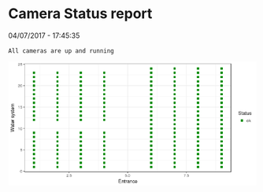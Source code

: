 Camera Status report
================
04/07/2017 - 17:45:35

    All cameras are up and running

![](camreport_files/figure-markdown_github/unnamed-chunk-2-1.png)
